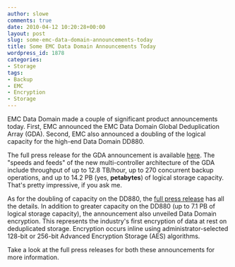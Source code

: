 ```yaml
---
author: slowe
comments: true
date: 2010-04-12 10:20:28+00:00
layout: post
slug: some-emc-data-domain-announcements-today
title: Some EMC Data Domain Announcements Today
wordpress_id: 1878
categories:
- Storage
tags:
- Backup
- EMC
- Encryption
- Storage
---
```


EMC Data Domain made a couple of significant product announcements today. First, EMC announced the EMC Data Domain Global Deduplication Array (GDA). Second, EMC also announced a doubling of the logical capacity for the high-end Data Domain DD880.

The full press release for the GDA announcement is available [here](http://www.emc.com/about/news/press/2010/20100412-01.htm). The "speeds and feeds" of the new multi-controller architecture of the GDA include throughput of up to 12.8 TB/hour, up to 270 concurrent backup operations, and up to 14.2 PB (yes, **petabytes**) of logical storage capacity. That's pretty impressive, if you ask me.

As for the doubling of capacity on the DD880, the [full press release](http://www.emc.com/about/news/press/2010/20100412-02.htm) has all the details. In addition to greater capacity on the DD880 (up to 7.1 PB of logical storage capacity), the announcement also unveiled Data Domain encryption. This represents the industry's first encryption of data at rest on deduplicated storage. Encryption occurs inline using administrator-selected 128-bit or 256-bit Advanced Encryption Storage (AES) algorithms.

Take a look at the full press releases for both these announcements for more information.
